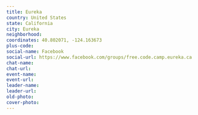 ```yaml
---
title: Eureka
country: United States
state: California
city: Eureka
neighborhood: 
coordinates: 40.802071, -124.163673
plus-code:
social-name: Facebook
social-url: https://www.facebook.com/groups/free.code.camp.eureka.ca
chat-name:
chat-url:
event-name:
event-url:
leader-name:
leader-url:
old-photo: 
cover-photo:
---
```

